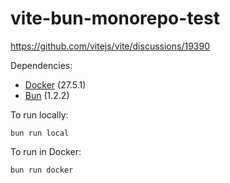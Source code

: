 # vite-bun-monorepo-test

https://github.com/vitejs/vite/discussions/19390

Dependencies:

- [Docker](https://www.docker.com/get-started/) (27.5.1)
- [Bun](https://bun.sh/) (1.2.2)

To run locally:

```
bun run local
```

To run in Docker:

```
bun run docker
```

